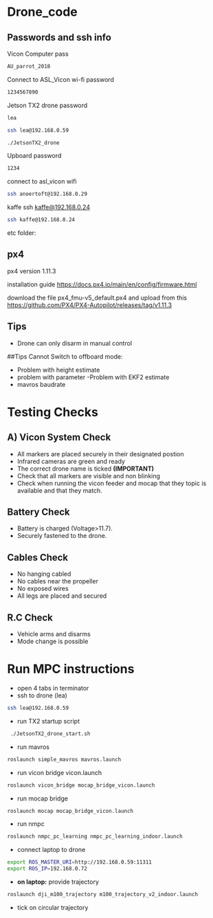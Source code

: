 # Drone_code
## Passwords and ssh info 
Vicon Computer pass
```bash
AU_parrot_2018
```



Connect to ASL_Vicon wi-fi password
```bash
1234567890
```


 Jetson TX2 drone
password
```bash
lea
```

```bash
ssh lea@192.168.0.59
```

```bash
./JetsonTX2_drone
```

 Upboard
password
```bash
1234
```
connect to asl_vicon wifi


```bash
ssh anoertoft@192.168.0.29
```
kaffe
ssh kaffe@192.168.0.24

```bash
ssh kaffe@192.168.0.24
```


etc folder:

## px4

px4 version
1.11.3

installation guide 
https://docs.px4.io/main/en/config/firmware.html

download the file px4_fmu-v5_default.px4 and upload from this https://github.com/PX4/PX4-Autopilot/releases/tag/v1.11.3
## Tips

- Drone can only disarm in manual control


##Tips
Cannot Switch to offboard mode:
- Problem with height estimate 
- problem with parameter
-Problem with EKF2 estimate
- mavros baudrate 


# Testing Checks
## A) Vicon System Check
- All markers are placed securely in their designated postion
- Infrared cameras are green and ready 
- The correct drone name is ticked **(IMPORTANT)** 
- Check that all markers are visible and non blinking
- Check when running the vicon feeder and mocap that they topic is available and that they match.


## Battery Check 
- Battery is charged (Voltage>11.7).
- Securely fastened to the drone.



## Cables Check
- No hanging cabled
- No cables near the propeller
- No exposed wires
- All legs are placed and secured

## R.C Check
- Vehicle arms and disarms
- Mode change is possible



#


# Run MPC instructions

- open 4 tabs in terminator
- ssh to drone (lea)
```bash
ssh lea@192.168.0.59
```
- run TX2 startup script
```bash
 ./JetsonTX2_drone_start.sh
```
- run mavros 
```bash
roslaunch simple_mavros mavros.launch
```

- run vicon bridge vicon.launch
```bash
roslaunch vicon_bridge mocap_bridge_vicon.launch
```
- run mocap bridge
```bash
roslaunch mocap mocap_bridge_vicon.launch
```
- run nmpc
```bash
roslaunch nmpc_pc_learning nmpc_pc_learning_indoor.launch
```
- connect laptop to drone
```bash
export ROS_MASTER_URI=http://192.168.0.59:11311
export ROS_IP=192.168.0.72
```



- **on laptop:** provide trajectory 

```bash
roslaunch dji_m100_trajectory m100_trajectory_v2_indoor.launch 
```

- tick on circular trajectory




